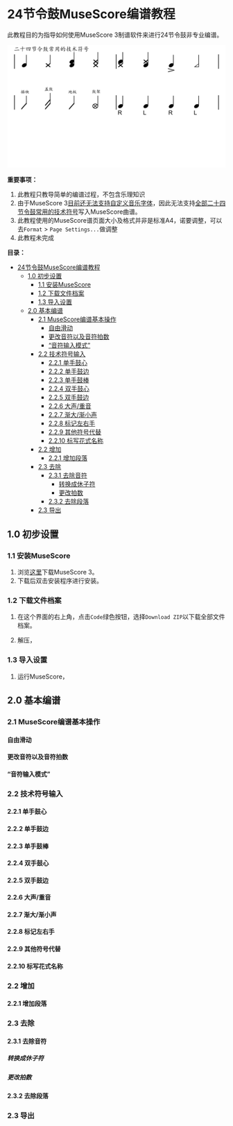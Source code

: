 # 24节令鼓MuseScore编谱教程

此教程目的为指导如何使用MuseScore 3制谱软件来进行24节令鼓非专业编谱。

![image](导出例子\样本1-1.png)

**重要事项：**<br>
1. 此教程只教导简单的编谱过程，不包含乐理知识
2. 由于MuseScore 3[目前还无法支持自定义音乐字体](https://musescore.org/en/node/308155)，因此无法支持[全部二十四节令鼓常用的技术符号](https://www.facebook.com/media/set/?set=a.1036718773023680.1073741842.332868203408744&type=3)写入MuseScore曲谱。
3. 此教程使用的MuseScore谱页面大小及格式并非是标准A4，诺要调整，可以去`Format` > `Page Settings...`做调整
4. 此教程未完成

**目录：**<br>
- [24节令鼓MuseScore编谱教程](#24节令鼓musescore编谱教程)
  - [1.0 初步设置](#10-初步设置)
    - [1.1 安装MuseScore](#11-安装musescore)
    - [1.2 下载文件档案](#12-下载文件档案)
    - [1.3 导入设置](#13-导入设置)
  - [2.0 基本编谱](#20-基本编谱)
    - [2.1 MuseScore编谱基本操作](#21-musescore编谱基本操作)
      - [自由滑动](#自由滑动)
      - [更改音符以及音符拍数](#更改音符以及音符拍数)
      - [“音符输入模式”](#音符输入模式)
    - [2.2 技术符号输入](#22-技术符号输入)
      - [2.2.1 单手鼓心](#221-单手鼓心)
      - [2.2.2 单手鼓边](#222-单手鼓边)
      - [2.2.3 单手鼓棒](#223-单手鼓棒)
      - [2.2.4 双手鼓心](#224-双手鼓心)
      - [2.2.5 双手鼓边](#225-双手鼓边)
      - [2.2.6 大声/重音](#226-大声重音)
      - [2.2.7 渐大/渐小声](#227-渐大渐小声)
      - [2.2.8 标记左右手](#228-标记左右手)
      - [2.2.9 其他符号代替](#229-其他符号代替)
      - [2.2.10 标写花式名称](#2210-标写花式名称)
    - [2.2 增加](#22-增加)
      - [2.2.1 增加段落](#221-增加段落)
    - [2.3 去除](#23-去除)
      - [2.3.1 去除音符](#231-去除音符)
        - [转换成休子符](#转换成休子符)
        - [更改拍数](#更改拍数)
      - [2.3.2 去除段落](#232-去除段落)
    - [2.3 导出](#23-导出)


## 1.0 初步设置
### 1.1 安装MuseScore
1. 浏览[这里](https://musescore.org/en/download)下载MuseScore 3。
2. 下载后双击安装程序进行安装。

### 1.2 下载文件档案
1. 在这个界面的右上角，点击`Code`绿色按钮，选择`Download ZIP`以下载全部文件档案。

2. 解压，

### 1.3 导入设置
1. 运行MuseScore，

## 2.0 基本编谱
### 2.1 MuseScore编谱基本操作
#### 自由滑动

#### 更改音符以及音符拍数

#### “音符输入模式”

### 2.2 技术符号输入
#### 2.2.1 单手鼓心

#### 2.2.2 单手鼓边

#### 2.2.3 单手鼓棒

#### 2.2.4 双手鼓心

#### 2.2.5 双手鼓边

#### 2.2.6 大声/重音

#### 2.2.7 渐大/渐小声

#### 2.2.8 标记左右手

#### 2.2.9 其他符号代替

#### 2.2.10 标写花式名称

### 2.2 增加

#### 2.2.1 增加段落

### 2.3 去除

#### 2.3.1 去除音符
##### 转换成休子符

##### 更改拍数

#### 2.3.2 去除段落

### 2.3 导出
